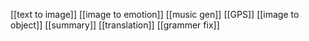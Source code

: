 [[text to image]]
[[image to emotion]]
[[music gen]]
[[GPS]]
[[image to object]]
[[summary]]
[[translation]]
[[grammer fix]]

